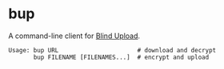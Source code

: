 # bup
A command-line client for [Blind Upload](https://www.blindupload.org/about.html).
```
Usage: bup URL                      # download and decrypt
       bup FILENAME [FILENAMES...]  # encrypt and upload
```
